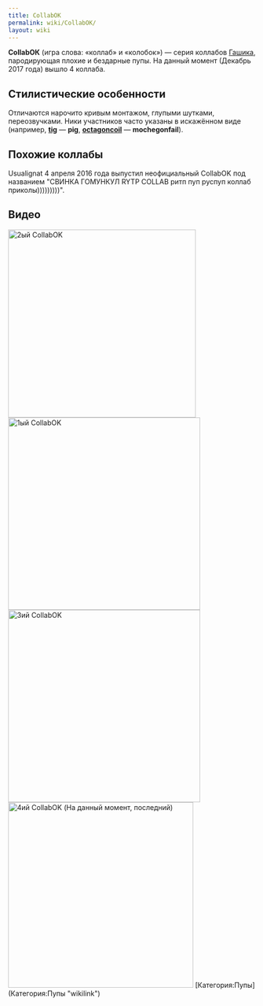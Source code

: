 ```yaml
---
title: CollabОК
permalink: wiki/CollabОК/
layout: wiki
---
```


**CollabОК** (игра слова: «коллаб» и «колобок») — серия коллабов
[Гашика](/wiki/Gashik "wikilink"), пародирующая плохие и бездарные пупы. На
данный момент (Декабрь 2017 года) вышло 4 коллаба.

## Стилистические особенности

Отличаются нарочито кривым монтажом, глупыми шутками, переозвучками.
Ники участников часто указаны в искажённом виде (например,
**[tig](tig "wikilink")** — **pig**,
**[octagoncoil](octagoncoil "wikilink")** — **mochegonfail**).

## Похожие коллабы

Usualignat 4 апреля 2016 года выпустил неофициальный CollabOK под
названием "СВИНКА ГОМУНКУЛ RYTP COLLAB ритп пуп руспуп коллаб
приколы)))))))))".

## Видео

<img src="CollabOK_2_-_Перезалив_(без_Губки_Боба)" title="fig:2ый CollabOK" width="382" height="382" alt="2ый CollabOK" />
<img src="RYTP_CollabОК" title="fig:1ый CollabOK" width="391" height="391" alt="1ый CollabOK" />
<img src="CollabOK_3" title="fig:3ий CollabOK" width="391" height="391" alt="3ий CollabOK" />
<img src="CollabOK_IV" title="fig:4ий CollabOK (На данный момент, последний)" width="377" height="377" alt="4ий CollabOK (На данный момент, последний)" />
[Категория:Пупы](Категория:Пупы "wikilink")
